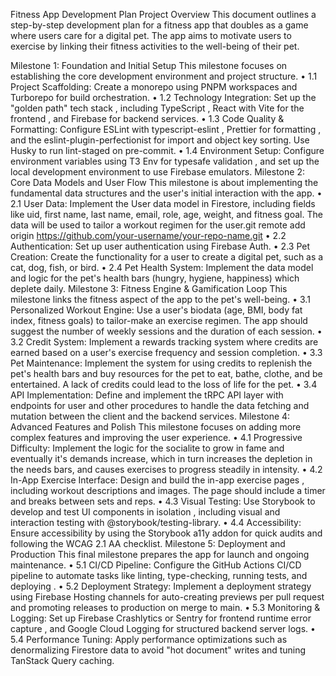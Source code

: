 Fitness App Development Plan
Project Overview This document outlines a step-by-step development plan for a fitness app that doubles as a game where users care for a digital pet. The app aims to motivate users to exercise by linking their fitness activities to the well-being of their pet.

Milestone 1: Foundation and Initial Setup
This milestone focuses on establishing the core development environment and project structure.
• 1.1 Project Scaffolding: Create a monorepo using PNPM workspaces and Turborepo for build orchestration.
• 1.2 Technology Integration: Set up the "golden path" tech stack , including TypeScript , React with Vite for the frontend , and Firebase for backend services.
• 1.3 Code Quality & Formatting: Configure ESLint with typescript-eslint , Prettier for formatting , and the eslint-plugin-perfectionist for import and object key sorting. Use Husky to run
lint-staged on pre-commit.
• 1.4 Environment Setup: Configure environment variables using T3 Env for typesafe validation , and set up the local development environment to use Firebase emulators.
Milestone 2: Core Data Models and User Flow
This milestone is about implementing the fundamental data structures and the user's initial interaction with the app.
• 2.1 User Data: Implement the User data model in Firestore, including fields like uid, first name, last name, email, role, age, weight, and fitness goal. The data will be used to tailor a workout regimen for the user.git remote add origin https://github.com/your-username/your-repo-name.git
• 2.2 Authentication: Set up user authentication using Firebase Auth.
• 2.3 Pet Creation: Create the functionality for a user to create a digital pet, such as a cat, dog, fish, or bird.
• 2.4 Pet Health System: Implement the data model and logic for the pet's health bars (hungry, hygiene, happiness) which deplete daily.
Milestone 3: Fitness Engine & Gamification Loop
This milestone links the fitness aspect of the app to the pet's well-being.
• 3.1 Personalized Workout Engine: Use a user's biodata (age, BMI, body fat index, fitness goals) to tailor-make an exercise regimen. The app should suggest the number of weekly sessions and the duration of each session.
• 3.2 Credit System: Implement a rewards tracking system where credits are earned based on a user's exercise frequency and session completion.
• 3.3 Pet Maintenance: Implement the system for using credits to replenish the pet's health bars and buy resources for the pet to eat, bathe, clothe, and be entertained. A lack of credits could lead to the loss of life for the pet.
• 3.4 API Implementation: Define and implement the tRPC API layer with endpoints for
user and other procedures to handle the data fetching and mutation between the client and the backend services.
Milestone 4: Advanced Features and Polish
This milestone focuses on adding more complex features and improving the user experience.
• 4.1 Progressive Difficulty: Implement the logic for the socialite to grow in fame and eventually it's demands increase, which in turn increases the depletion in the needs bars, and causes exercises to progress steadily in intensity.
• 4.2 In-App Exercise Interface: Design and build the in-app exercise pages , including workout descriptions and images. The page should include a timer and breaks between sets and reps.
• 4.3 Visual Testing: Use Storybook to develop and test UI components in isolation , including visual and interaction testing with
@storybook/testing-library.
• 4.4 Accessibility: Ensure accessibility by using the Storybook a11y addon for quick audits and following the WCAG 2.1 AA checklist.
Milestone 5: Deployment and Production
This final milestone prepares the app for launch and ongoing maintenance.
• 5.1 CI/CD Pipeline: Configure the GitHub Actions CI/CD pipeline to automate tasks like linting, type-checking, running tests, and deploying .
• 5.2 Deployment Strategy: Implement a deployment strategy using Firebase Hosting channels for auto-creating previews per pull request and promoting releases to production on merge to
main.
• 5.3 Monitoring & Logging: Set up Firebase Crashlytics or Sentry for frontend runtime error capture , and Google Cloud Logging for structured backend server logs.
• 5.4 Performance Tuning: Apply performance optimizations such as denormalizing Firestore data to avoid "hot document" writes and tuning TanStack Query caching.
